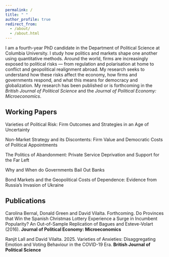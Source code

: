 ```yaml
---
permalink: /
title: " "
author_profile: true
redirect_from: 
  - /about/
  - /about.html
---
```


I am a fourth-year PhD candidate in the Department of Political Science at Columbia University. I study how politics and markets shape one another using quantitative methods. Around the world, firms are increasingly exposed to political risks — from regulation and polarisation at home to conflict and geopolitical realignment abroad. My research seeks to understand how these risks affect the economy, how firms and governments respond, and what this means for democracy and globalization. My research has been published or is forthcoming in the _British Journal of Political Science_ and the _Journal of Political Economy: Microeconomics_. 

## Working Papers

Varieties of Political Risk: Firm Outcomes and Strategies in an Age of Uncertainty

Non-Market Strategy and its Discontents: Firm Value and Democratic Costs of Political Appointments

The Politics of Abandonment: Private Service Deprivation and Support for the Far Left

Why and When do Governments Bail Out Banks

Bond Markets and the Geopolitical Costs of Dependence: Evidence from Russia’s Invasion of Ukraine

## Publications

Carolina Bernal, Donald Green and David Vilalta. Forthcoming. Do Provinces that Win the Spanish Christmas Lottery Experience a Surge in Incumbent Popularity? An Out-of-Sample Replication of Bagues and Esteve-Volart (2016). **Journal of Political Economy: Microeconomics**

Ranjit Lall and David Vilalta. 2025. Varieties of Anxieties: Disaggregating Emotion and Voting Behaviour in the COVID-19 Era. **British Journal of Political Science**
